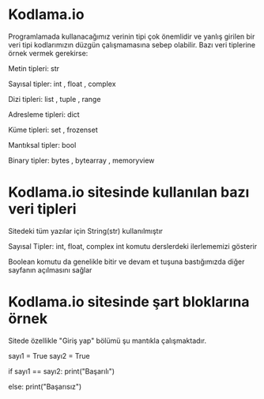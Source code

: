 # Kodlama.io

Programlamada kullanacağımız verinin tipi çok önemlidir ve yanlış girilen bir veri tipi kodlarımızın düzgün çalışmamasına sebep olabilir. Bazı veri tiplerine örnek vermek gerekirse:


Metin tipleri: str

Sayısal tipler: int , float , complex

Dizi tipleri:  list , tuple , range

Adresleme tipleri: dict

Küme tipleri: set , frozenset

Mantıksal tipler: bool

Binary tipler: bytes , bytearray , memoryview

# Kodlama.io sitesinde kullanılan bazı veri tipleri

Sitedeki tüm yazılar için String(str) kullanılmıştır

Sayısal Tipler: int, float, complex int komutu derslerdeki ilerlememizi gösterir

Boolean komutu da genelikle bitir ve devam et tuşuna bastığımızda diğer sayfanın açılmasını sağlar

# Kodlama.io sitesinde şart bloklarına örnek

Sitede özellikle "Giriş yap" bölümü şu mantıkla çalışmaktadır.

sayı1 = True
sayı2 = True

if sayı1 == sayı2:
    print("Başarılı")

else:
    print("Başarısız")
